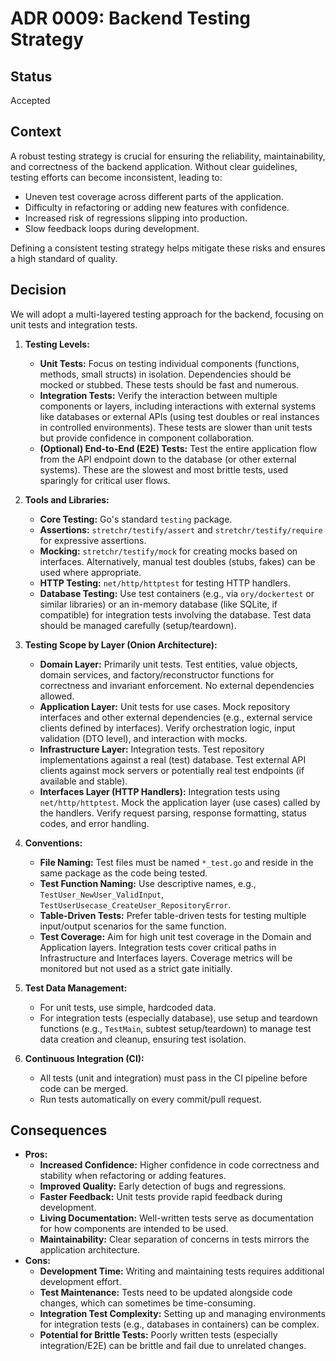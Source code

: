 # ADR 0009: Backend Testing Strategy

## Status

Accepted

## Context

A robust testing strategy is crucial for ensuring the reliability, maintainability, and correctness of the backend application. Without clear guidelines, testing efforts can become inconsistent, leading to:

* Uneven test coverage across different parts of the application.
* Difficulty in refactoring or adding new features with confidence.
* Increased risk of regressions slipping into production.
* Slow feedback loops during development.

Defining a consistent testing strategy helps mitigate these risks and ensures a high standard of quality.

## Decision

We will adopt a multi-layered testing approach for the backend, focusing on unit tests and integration tests.

1. **Testing Levels:**
   * **Unit Tests:** Focus on testing individual components (functions, methods, small structs) in isolation. Dependencies should be mocked or stubbed. These tests should be fast and numerous.
   * **Integration Tests:** Verify the interaction between multiple components or layers, including interactions with external systems like databases or external APIs (using test doubles or real instances in controlled environments). These tests are slower than unit tests but provide confidence in component collaboration.
   * **(Optional) End-to-End (E2E) Tests:** Test the entire application flow from the API endpoint down to the database (or other external systems). These are the slowest and most brittle tests, used sparingly for critical user flows.

2. **Tools and Libraries:**
   * **Core Testing:** Go's standard `testing` package.
   * **Assertions:** `stretchr/testify/assert` and `stretchr/testify/require` for expressive assertions.
   * **Mocking:** `stretchr/testify/mock` for creating mocks based on interfaces. Alternatively, manual test doubles (stubs, fakes) can be used where appropriate.
   * **HTTP Testing:** `net/http/httptest` for testing HTTP handlers.
   * **Database Testing:** Use test containers (e.g., via `ory/dockertest` or similar libraries) or an in-memory database (like SQLite, if compatible) for integration tests involving the database. Test data should be managed carefully (setup/teardown).

3. **Testing Scope by Layer (Onion Architecture):**
   * **Domain Layer:** Primarily unit tests. Test entities, value objects, domain services, and factory/reconstructor functions for correctness and invariant enforcement. No external dependencies allowed.
   * **Application Layer:** Unit tests for use cases. Mock repository interfaces and other external dependencies (e.g., external service clients defined by interfaces). Verify orchestration logic, input validation (DTO level), and interaction with mocks.
   * **Infrastructure Layer:** Integration tests. Test repository implementations against a real (test) database. Test external API clients against mock servers or potentially real test endpoints (if available and stable).
   * **Interfaces Layer (HTTP Handlers):** Integration tests using `net/http/httptest`. Mock the application layer (use cases) called by the handlers. Verify request parsing, response formatting, status codes, and error handling.

4. **Conventions:**
   * **File Naming:** Test files must be named `*_test.go` and reside in the same package as the code being tested.
   * **Test Function Naming:** Use descriptive names, e.g., `TestUser_NewUser_ValidInput`, `TestUserUsecase_CreateUser_RepositoryError`.
   * **Table-Driven Tests:** Prefer table-driven tests for testing multiple input/output scenarios for the same function.
   * **Test Coverage:** Aim for high unit test coverage in the Domain and Application layers. Integration tests cover critical paths in Infrastructure and Interfaces layers. Coverage metrics will be monitored but not used as a strict gate initially.

5. **Test Data Management:**
   * For unit tests, use simple, hardcoded data.
   * For integration tests (especially database), use setup and teardown functions (e.g., `TestMain`, subtest setup/teardown) to manage test data creation and cleanup, ensuring test isolation.

6. **Continuous Integration (CI):**
   * All tests (unit and integration) must pass in the CI pipeline before code can be merged.
   * Run tests automatically on every commit/pull request.

## Consequences

* **Pros:**
  * **Increased Confidence:** Higher confidence in code correctness and stability when refactoring or adding features.
  * **Improved Quality:** Early detection of bugs and regressions.
  * **Faster Feedback:** Unit tests provide rapid feedback during development.
  * **Living Documentation:** Well-written tests serve as documentation for how components are intended to be used.
  * **Maintainability:** Clear separation of concerns in tests mirrors the application architecture.
* **Cons:**
  * **Development Time:** Writing and maintaining tests requires additional development effort.
  * **Test Maintenance:** Tests need to be updated alongside code changes, which can sometimes be time-consuming.
  * **Integration Test Complexity:** Setting up and managing environments for integration tests (e.g., databases in containers) can be complex.
  * **Potential for Brittle Tests:** Poorly written tests (especially integration/E2E) can be brittle and fail due to unrelated changes.
